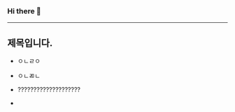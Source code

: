 ### Hi there 👋

-------------
## 제목입니다.
- ㅇㄴㄹㅇ
- ㅇㄴㄻㄴ

- ????????????????????
- 

<!--
**logg9715/logg9715** is a ✨ _special_ ✨ repository because its `README.md` (this file) appears on your GitHub profile.

Here are some ideas to get you started:

- 🔭 I’m currently working on ...
- 🌱 I’m currently learning ...
- 👯 I’m looking to collaborate on ...
- 🤔 I’m looking for help with ...
- 💬 Ask me about ...
- 📫 How to reach me: ...
- 😄 Pronouns: ...
- ⚡ Fun fact: ...
-->
